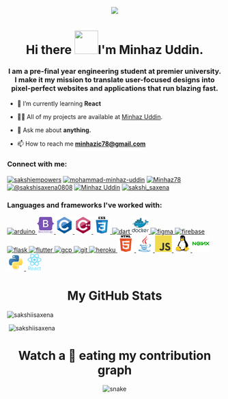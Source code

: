 <p align="center">
  <a href="https://github.com/Shakilgithub20">
    <img align="center" src="https://c.tenor.com/flflC6GFzO8AAAAM/sultan-alrefaei-programmer.gif" >
  </a>
</p>


<h1 align="center">Hi there <img src="https://github.com/mitul3737/mitul3737/blob/main/Wave.gif" height="55px" width="55px">I'm Minhaz Uddin. </h1>
<h3 align="center">I am a pre-final year engineering student at premier university. I make it my mission to translate user-focused designs into pixel-perfect websites and applications that run blazing fast.</h3>

- 🌱 I’m currently learning **React**

- 👨‍💻 All of my  projects are available at [Minhaz Uddin](https://Minhaz78.github.io/).

- 💬 Ask me about **anything.**

- 📫 How to reach me **minhazic78@gmail.com**


<h3 align="left">Connect with me:</h3>
<p align="left">
<a href="https://twitter.com/sakshiempowers" target="blank"><img align="center" src="https://raw.githubusercontent.com/rahuldkjain/github-profile-readme-generator/master/src/images/icons/Social/twitter.svg" alt="sakshiempowers" height="30" width="40" /></a>
<a href="https://www.linkedin.com/in/mohammad-minhaz-uddin/" target="blank"><img align="center" src="https://raw.githubusercontent.com/rahuldkjain/github-profile-readme-generator/master/src/images/icons/Social/linked-in-alt.svg" alt="mohammad-minhaz-uddin" height="30" width="40" /></a>
<a href="https://codesandbox.com/Minhaz78" target="blank"><img align="center" src="https://cdn.jsdelivr.net/npm/simple-icons@3.0.1/icons/codesandbox.svg" alt="Minhaz78" height="30" width="40" /></a>
<a href="https://medium.com/@sakshisaxena0808" target="blank"><img align="center" src="https://raw.githubusercontent.com/rahuldkjain/github-profile-readme-generator/master/src/images/icons/Social/medium.svg" alt="@sakshisaxena0808" height="30" width="40" /></a>
<a href="https://www.youtube.com/c/Minhaz Uddin" target="blank"><img align="center" src="https://raw.githubusercontent.com/rahuldkjain/github-profile-readme-generator/master/src/images/icons/Social/youtube.svg" alt="Minhaz Uddin" height="30" width="40" /></a>
<a href="https://www.leetcode.com/sakshi_saxena" target="blank"><img align="center" src="https://raw.githubusercontent.com/rahuldkjain/github-profile-readme-generator/master/src/images/icons/Social/leet-code.svg" alt="sakshi_saxena" height="30" width="40" /></a>
</p>

<h3 align="left">Languages and frameworks I've worked with:</h3>
<p align="left"> <a href="https://www.arduino.cc/" target="_blank"> <img src="https://cdn.worldvectorlogo.com/logos/arduino-1.svg" alt="arduino" width="40" height="40"/> </a> <a href="https://getbootstrap.com" target="_blank"> <img src="https://raw.githubusercontent.com/devicons/devicon/master/icons/bootstrap/bootstrap-plain-wordmark.svg" alt="bootstrap" width="40" height="40"/> </a> <a href="https://www.cprogramming.com/" target="_blank"> <img src="https://raw.githubusercontent.com/devicons/devicon/master/icons/c/c-original.svg" alt="c" width="40" height="40"/> </a> <a href="https://www.w3schools.com/cpp/" target="_blank"> <img src="https://raw.githubusercontent.com/devicons/devicon/master/icons/cplusplus/cplusplus-original.svg" alt="cplusplus" width="40" height="40"/> </a> <a href="https://www.w3schools.com/css/" target="_blank"> <img src="https://raw.githubusercontent.com/devicons/devicon/master/icons/css3/css3-original-wordmark.svg" alt="css3" width="40" height="40"/> </a> <a href="https://dart.dev" target="_blank"> <img src="https://www.vectorlogo.zone/logos/dartlang/dartlang-icon.svg" alt="dart" width="40" height="40"/> </a> <a href="https://www.docker.com/" target="_blank"> <img src="https://raw.githubusercontent.com/devicons/devicon/master/icons/docker/docker-original-wordmark.svg" alt="docker" width="40" height="40"/> </a> <a href="https://www.figma.com/" target="_blank"> <img src="https://www.vectorlogo.zone/logos/figma/figma-icon.svg" alt="figma" width="40" height="40"/> </a> <a href="https://firebase.google.com/" target="_blank"> <img src="https://www.vectorlogo.zone/logos/firebase/firebase-icon.svg" alt="firebase" width="40" height="40"/> </a> <a href="https://flask.palletsprojects.com/" target="_blank"> <img src="https://www.vectorlogo.zone/logos/pocoo_flask/pocoo_flask-icon.svg" alt="flask" width="40" height="40"/> </a> <a href="https://flutter.dev" target="_blank"> <img src="https://www.vectorlogo.zone/logos/flutterio/flutterio-icon.svg" alt="flutter" width="40" height="40"/> </a> <a href="https://cloud.google.com" target="_blank"> <img src="https://www.vectorlogo.zone/logos/google_cloud/google_cloud-icon.svg" alt="gcp" width="40" height="40"/> </a> <a href="https://git-scm.com/" target="_blank"> <img src="https://www.vectorlogo.zone/logos/git-scm/git-scm-icon.svg" alt="git" width="40" height="40"/> </a> <a href="https://heroku.com" target="_blank"> <img src="https://www.vectorlogo.zone/logos/heroku/heroku-icon.svg" alt="heroku" width="40" height="40"/> </a> <a href="https://www.w3.org/html/" target="_blank"> <img src="https://raw.githubusercontent.com/devicons/devicon/master/icons/html5/html5-original-wordmark.svg" alt="html5" width="40" height="40"/> </a> <a href="https://www.java.com" target="_blank"> <img src="https://raw.githubusercontent.com/devicons/devicon/master/icons/java/java-original.svg" alt="java" width="40" height="40"/> </a> <a href="https://developer.mozilla.org/en-US/docs/Web/JavaScript" target="_blank"> <img src="https://raw.githubusercontent.com/devicons/devicon/master/icons/javascript/javascript-original.svg" alt="javascript" width="40" height="40"/> </a> <a href="https://www.linux.org/" target="_blank"> <img src="https://raw.githubusercontent.com/devicons/devicon/master/icons/linux/linux-original.svg" alt="linux" width="40" height="40"/> </a> <a href="https://www.nginx.com" target="_blank"> <img src="https://raw.githubusercontent.com/devicons/devicon/master/icons/nginx/nginx-original.svg" alt="nginx" width="40" height="40"/> </a> <a href="https://www.python.org" target="_blank"> <img src="https://raw.githubusercontent.com/devicons/devicon/master/icons/python/python-original.svg" alt="python" width="40" height="40"/> </a> <a href="https://reactjs.org/" target="_blank"> <img src="https://raw.githubusercontent.com/devicons/devicon/master/icons/react/react-original-wordmark.svg" alt="react" width="40" height="40"/> </a> </p>

<h1 align = 'Center'>My GitHub Stats</h1>
<p><img src="https://github-readme-stats.vercel.app/api/top-langs?username=sakshiisaxena&show_icons=true&locale=en&layout=compact" alt="sakshiisaxena" /></p>
<p>&nbsp;<img src="https://github-readme-stats.vercel.app/api?username=sakshiisaxena&show_icons=true&locale=en" alt="sakshiisaxena" /></p>
<p align="center">

<h1 align = 'Center'>Watch a 🐍 eating my contribution graph</h1>
<p align="center">
  <img src="https://github.com/sakshiisaxena/sakshiisaxena/blob/output/github-contribution-grid-snake.svg" alt="snake"></center>
</p>
